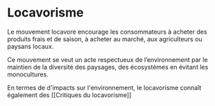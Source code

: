 # Locavorisme

Le mouvement locavore encourage les consommateurs à acheter des produits frais et de saison, à acheter au marché, aux agriculteurs ou paysans locaux.

Ce mouvement se veut un acte respectueux de l’environnement par le maintien de la diversité des paysages, des écosystèmes en évitant les monocultures.

En termes de d'impacts sur l'environnement, le locavorisme connaît également des [[Critiques du locavorisme]]
